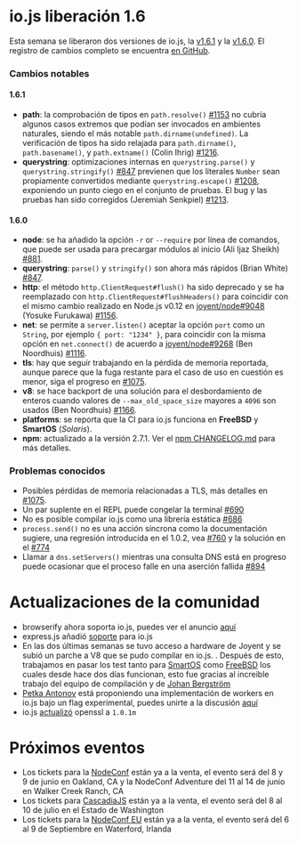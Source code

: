 # io.js liberación 1.6

Esta semana se liberaron dos versiones de io.js, la [v1.6.1](https://iojs.org/dist/v1.6.1/) y la  [v1.6.0](https://iojs.org/dist/v1.6.0/). El registro de cambios completo se encuentra [en GitHub](https://github.com/iojs/io.js/blob/v1.x/CHANGELOG.md).

### Cambios notables

#### 1.6.1

* **path**: la comprobación de tipos en `path.resolve()` [#1153](https://github.com/iojs/io.js/pull/1153) no cubría algunos casos extremos que podían ser invocados en ambientes naturales, siendo el más notable `path.dirname(undefined)`. La verificación de tipos ha sido relajada para `path.dirname()`, `path.basename()`, y `path.extname()` (Colin Ihrig) [#1216](https://github.com/iojs/io.js/pull/1216).
* **querystring**: optimizaciones internas en `querystring.parse()` y `querystring.stringify()` [#847](https://github.com/iojs/io.js/pull/847) previenen que los literales `Number` sean propiamente convertidos mediante `querystring.escape()` [#1208](https://github.com/iojs/io.js/issues/1208), exponiendo un punto ciego en el conjunto de pruebas. El bug y las pruebas han sido corregidos (Jeremiah Senkpiel) [#1213](https://github.com/iojs/io.js/pull/1213).

#### 1.6.0

* **node**: se ha añadido la opción `-r` or `--require` por línea de comandos, que puede ser usada para precargar módulos al inicio (Ali Ijaz Sheikh) [#881](https://github.com/iojs/io.js/pull/881).
* **querystring**: `parse()` y `stringify()` son ahora más rápidos (Brian White) [#847](https://github.com/iojs/io.js/pull/847).
* **http**: el método `http.ClientRequest#flush()` ha sido deprecado y se ha reemplazado con `http.ClientRequest#flushHeaders()` para coincidir con el mismo cambio realizado en Node.js v0.12 en [joyent/node#9048](https://github.com/joyent/node/pull/9048) (Yosuke Furukawa) [#1156](https://github.com/iojs/io.js/pull/1156).
* **net**: se permite a `server.listen()` aceptar la opción `port` como un `String`, por ejemplo `{ port: "1234" }`, para coincidir con la misma opción en `net.connect()` de acuerdo a [joyent/node#9268](https://github.com/joyent/node/pull/9268) (Ben Noordhuis) [#1116](https://github.com/iojs/io.js/pull/1116).
* **tls**: hay que seguir trabajando en la pérdida de memoria reportada, aunque parece que la fuga restante para el caso de uso en cuestión es menor, siga el progreso en [#1075](https://github.com/iojs/io.js/issues/1075).
* **v8**: se hace backport de una solución para el desbordamiento de enteros cuando valores de `--max_old_space_size` mayores a `4096` son usados (Ben Noordhuis) [#1166](https://github.com/iojs/io.js/pull/1166).
* **platforms**: se reporta que la CI para io.js funciona en **FreeBSD** y **SmartOS** (_Solaris_).
* **npm**: actualizado a la versión 2.7.1. Ver el [npm CHANGELOG.md](https://github.com/npm/npm/blob/master/CHANGELOG.md#v271-2015-03-05) para más detalles.

### Problemas conocidos

* Posibles pérdidas de memoria relacionadas a TLS, más detalles en [#1075](https://github.com/iojs/io.js/issues/1075).
* Un par suplente en el REPL puede congelar la terminal [#690](https://github.com/iojs/io.js/issues/690)
* No es posible compilar io.js como una librería estática [#686](https://github.com/iojs/io.js/issues/686)
* `process.send()` no es una acción síncrona como la documentación sugiere, una regresión introducida en el 1.0.2, vea [#760](https://github.com/iojs/io.js/issues/760) y la solución en el [#774](https://github.com/iojs/io.js/issues/774)
* Llamar a `dns.setServers()` mientras una consulta DNS está en progreso puede ocasionar que el proceso falle en una aserción fallida [#894](https://github.com/iojs/io.js/issues/894)

# Actualizaciones de la comunidad

* browserify ahora soporta io.js, puedes ver el anuncio [aquí](https://twitter.com/yosuke_furukawa/status/577150547850969088)
* express.js añadió  [soporte](https://github.com/strongloop/express/commit/165660811aa9ba5f3733a7b033894f3d9a9c5e60) para io.js
* En las dos últimas semanas se tuvo acceso a hardware de Joyent y se subió un parche a V8 que se pudo compilar en io.js. . Después de esto, trabajamos en pasar los test tanto para [SmartOS](https://github.com/iojs/build/pull/64) como [FreeBSD](https://github.com/iojs/io.js/pull/1167) los cuales desde hace dos días funcionan, esto fue gracias al increible trabajo del equipo de compilación y de [Johan Bergström](https://github.com/jbergstroem)
* [Petka Antonov](https://github.com/petkaantonov) está proponiendo una implementación de workers en io.js bajo un flag experimental, puedes unirte a la discusión [aquí](https://github.com/iojs/io.js/pull/1159)
* io.js [actualizó](https://github.com/iojs/io.js/pull/1206) openssl a `1.0.1m`

# Próximos eventos


* Los tickets para la [NodeConf](http://nodeconf.com/) están ya a la venta, el evento será del 8 y 9 de junio en Oakland, CA y la NodeConf Adventure del 11 al 14 de junio en Walker Creek Ranch, CA
* Los tickets para [CascadiaJS](http://2015.cascadiajs.com/) están ya a la venta, el evento será del 8 al 10 de julio en el Estado de Washington
* Los tickets para la [NodeConf EU](http://nodeconf.eu/) están ya a la venta, el evento será del 6 al 9 de Septiembre en Waterford, Irlanda
